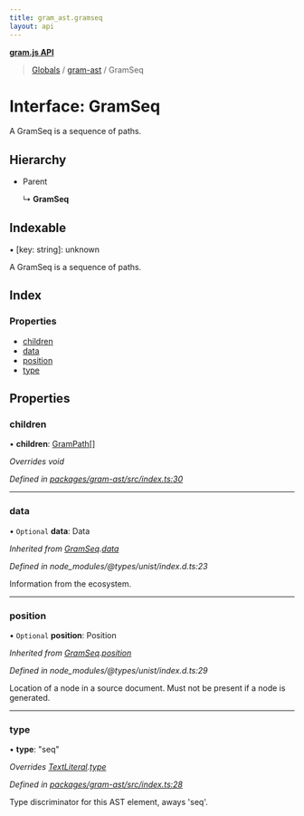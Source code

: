 ```yaml
---
title: gram_ast.gramseq
layout: api
---
```


**[gram.js API](../README.md)**

> [Globals](../globals.md) / [gram-ast](../modules/gram_ast.md) / GramSeq

# Interface: GramSeq

A GramSeq is a sequence of paths.

## Hierarchy

* Parent

  ↳ **GramSeq**

## Indexable

▪ [key: string]: unknown

A GramSeq is a sequence of paths.

## Index

### Properties

* [children](gram_ast.gramseq.md#children)
* [data](gram_ast.gramseq.md#data)
* [position](gram_ast.gramseq.md#position)
* [type](gram_ast.gramseq.md#type)

## Properties

### children

•  **children**: [GramPath](gram_ast.grampath.md)[]

*Overrides void*

*Defined in [packages/gram-ast/src/index.ts:30](https://github.com/gram-data/gram-js/blob/4926192/packages/gram-ast/src/index.ts#L30)*

___

### data

• `Optional` **data**: Data

*Inherited from [GramSeq](gram_ast.gramseq.md).[data](gram_ast.gramseq.md#data)*

*Defined in node_modules/@types/unist/index.d.ts:23*

Information from the ecosystem.

___

### position

• `Optional` **position**: Position

*Inherited from [GramSeq](gram_ast.gramseq.md).[position](gram_ast.gramseq.md#position)*

*Defined in node_modules/@types/unist/index.d.ts:29*

Location of a node in a source document.
Must not be present if a node is generated.

___

### type

•  **type**: \"seq\"

*Overrides [TextLiteral](gram_ast.textliteral.md).[type](gram_ast.textliteral.md#type)*

*Defined in [packages/gram-ast/src/index.ts:28](https://github.com/gram-data/gram-js/blob/4926192/packages/gram-ast/src/index.ts#L28)*

Type discriminator for this AST element, aways 'seq'.
